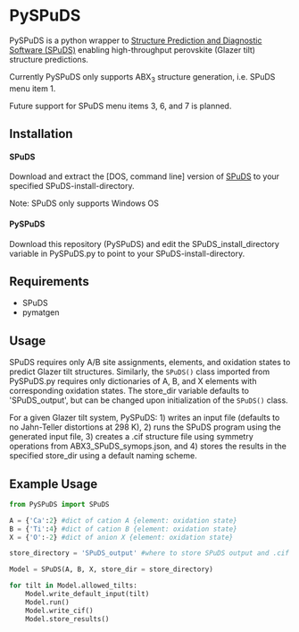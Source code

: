 # PySPuDS

PySPuDS is a python wrapper to [Structure Prediction and Diagnostic Software (SPuDS)](https://www.unf.edu/~michael.lufaso/spuds/) enabling high-throughput perovskite (Glazer tilt) structure predictions.

Currently PySPuDS only supports ABX<sub>3</sub> structure generation, i.e. SPuDS menu item 1. 

Future support for SPuDS menu items 3, 6, and 7 is planned.

## Installation
#### SPuDS
Download and extract the [DOS, command line] version of [SPuDS](https://www.unf.edu/~michael.lufaso/spuds/) to your specified SPuDS-install-directory.

Note: SPuDS only supports Windows OS

#### PySPuDS
Download this repository (PySPuDS) and edit the SPuDS_install_directory variable in PySPuDS.py to point to your SPuDS-install-directory.

## Requirements
  - SPuDS
  - pymatgen

## Usage
SPuDS requires only A/B site assignments, elements, and oxidation states to predict Glazer tilt structures. Similarly, the ```SPuDS()``` class imported from PySPuDS.py requires only dictionaries of A, B, and X elements with corresponding oxidation states. The store_dir variable defaults to 'SPuDS_output', but can be changed upon initialization of the ```SPuDS()``` class.

For a given Glazer tilt system, PySPuDS: 1) writes an input file (defaults to no Jahn-Teller distortions at 298 K), 2) runs the SPuDS program using the generated input file, 3) creates a .cif structure file using symmetry operations from ABX3_SPuDS_symops.json, and 4) stores the results in the specified store_dir using a default naming scheme.

## Example Usage 
```python
from PySPuDS import SPuDS

A = {'Ca':2} #dict of cation A {element: oxidation state}
B = {'Ti':4} #dict of cation B {element: oxidation state}
X = {'O':-2} #dict of anion X {element: oxidation state}

store_directory = 'SPuDS_output' #where to store SPuDS output and .cif files

Model = SPuDS(A, B, X, store_dir = store_directory)

for tilt in Model.allowed_tilts:   
    Model.write_default_input(tilt)
    Model.run()
    Model.write_cif()
    Model.store_results()
```
